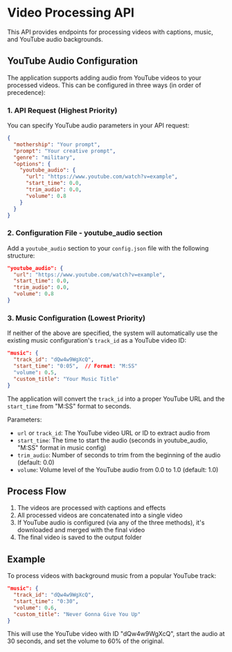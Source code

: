 # Video Processing API

This API provides endpoints for processing videos with captions, music, and YouTube audio backgrounds.

## YouTube Audio Configuration

The application supports adding audio from YouTube videos to your processed videos. This can be configured in three ways (in order of precedence):

### 1. API Request (Highest Priority)

You can specify YouTube audio parameters in your API request:

```json
{
  "mothership": "Your prompt",
  "prompt": "Your creative prompt",
  "genre": "military",
  "options": {
    "youtube_audio": {
      "url": "https://www.youtube.com/watch?v=example",
      "start_time": 0.0,
      "trim_audio": 0.0,
      "volume": 0.8
    }
  }
}
```

### 2. Configuration File - youtube_audio section

Add a `youtube_audio` section to your `config.json` file with the following structure:

```json
"youtube_audio": {
  "url": "https://www.youtube.com/watch?v=example",
  "start_time": 0.0,
  "trim_audio": 0.0,
  "volume": 0.8
}
```

### 3. Music Configuration (Lowest Priority)

If neither of the above are specified, the system will automatically use the existing music configuration's `track_id` as a YouTube video ID:

```json
"music": {
  "track_id": "dQw4w9WgXcQ",
  "start_time": "0:05",  // Format: "M:SS"
  "volume": 0.5,
  "custom_title": "Your Music Title"
}
```

The application will convert the `track_id` into a proper YouTube URL and the `start_time` from "M:SS" format to seconds.

Parameters:
- `url` or `track_id`: The YouTube video URL or ID to extract audio from
- `start_time`: The time to start the audio (seconds in youtube_audio, "M:SS" format in music config)
- `trim_audio`: Number of seconds to trim from the beginning of the audio (default: 0.0)
- `volume`: Volume level of the YouTube audio from 0.0 to 1.0 (default: 1.0)

## Process Flow

1. The videos are processed with captions and effects
2. All processed videos are concatenated into a single video
3. If YouTube audio is configured (via any of the three methods), it's downloaded and merged with the final video
4. The final video is saved to the output folder

## Example

To process videos with background music from a popular YouTube track:

```json
"music": {
  "track_id": "dQw4w9WgXcQ",
  "start_time": "0:30",
  "volume": 0.6,
  "custom_title": "Never Gonna Give You Up"
}
```

This will use the YouTube video with ID "dQw4w9WgXcQ", start the audio at 30 seconds, and set the volume to 60% of the original. 